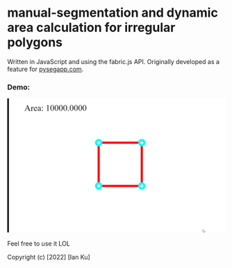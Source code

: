 # manual-segmentation and dynamic area calculation for irregular polygons
Written in JavaScript and using the fabric.js API.
Originally developed as a feature for [pysegapp.com](https://pysegapp.com).

### Demo:
![](https://github.com/iankuys/manual-seg/blob/master/manual%20segmentation%20with%20dynamic%20area%20calc.gif)

Feel free to use it LOL

Copyright (c) [2022] [Ian Ku]
